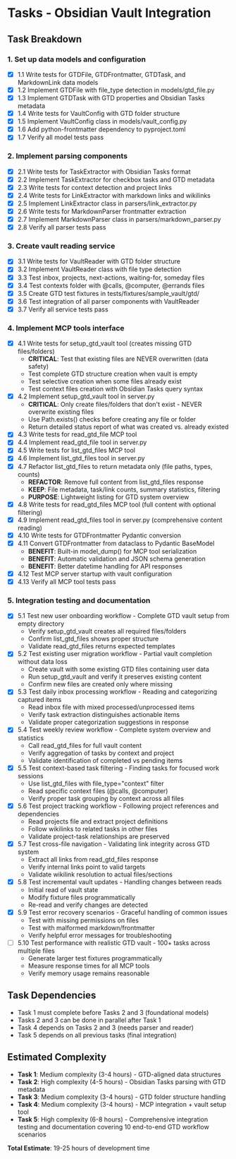 # Tasks - Obsidian Vault Integration

## Task Breakdown

### 1. Set up data models and configuration
- [x] 1.1 Write tests for GTDFile, GTDFrontmatter, GTDTask, and MarkdownLink data models
- [x] 1.2 Implement GTDFile with file_type detection in models/gtd_file.py
- [x] 1.3 Implement GTDTask with GTD properties and Obsidian Tasks metadata
- [x] 1.4 Write tests for VaultConfig with GTD folder structure
- [x] 1.5 Implement VaultConfig class in models/vault_config.py
- [x] 1.6 Add python-frontmatter dependency to pyproject.toml
- [x] 1.7 Verify all model tests pass

### 2. Implement parsing components
- [x] 2.1 Write tests for TaskExtractor with Obsidian Tasks format
- [x] 2.2 Implement TaskExtractor for checkbox tasks and GTD metadata
- [x] 2.3 Write tests for context detection and project links
- [x] 2.4 Write tests for LinkExtractor with markdown links and wikilinks
- [x] 2.5 Implement LinkExtractor class in parsers/link_extractor.py
- [x] 2.6 Write tests for MarkdownParser frontmatter extraction
- [x] 2.7 Implement MarkdownParser class in parsers/markdown_parser.py
- [x] 2.8 Verify all parser tests pass

### 3. Create vault reading service
- [x] 3.1 Write tests for VaultReader with GTD folder structure
- [x] 3.2 Implement VaultReader class with file type detection
- [x] 3.3 Test inbox, projects, next-actions, waiting-for, someday files
- [x] 3.4 Test contexts folder with @calls, @computer, @errands files
- [x] 3.5 Create GTD test fixtures in tests/fixtures/sample_vault/gtd/
- [x] 3.6 Test integration of all parser components with VaultReader
- [x] 3.7 Verify all service tests pass

### 4. Implement MCP tools interface
- [x] 4.1 Write tests for setup_gtd_vault tool (creates missing GTD files/folders)
  - **CRITICAL**: Test that existing files are NEVER overwritten (data safety)
  - Test complete GTD structure creation when vault is empty
  - Test selective creation when some files already exist
  - Test context files creation with Obsidian Tasks query syntax
- [x] 4.2 Implement setup_gtd_vault tool in server.py
  - **CRITICAL**: Only create files/folders that don't exist - NEVER overwrite existing files
  - Use Path.exists() checks before creating any file or folder
  - Return detailed status report of what was created vs. already existed
- [x] 4.3 Write tests for read_gtd_file MCP tool
- [x] 4.4 Implement read_gtd_file tool in server.py
- [x] 4.5 Write tests for list_gtd_files MCP tool
- [x] 4.6 Implement list_gtd_files tool in server.py
- [x] 4.7 Refactor list_gtd_files to return metadata only (file paths, types, counts)
  - **REFACTOR**: Remove full content from list_gtd_files response
  - **KEEP**: File metadata, task/link counts, summary statistics, filtering
  - **PURPOSE**: Lightweight listing for GTD system overview
- [x] 4.8 Write tests for read_gtd_files MCP tool (full content with optional filtering)
- [x] 4.9 Implement read_gtd_files tool in server.py (comprehensive content reading)
- [x] 4.10 Write tests for GTDFrontmatter Pydantic conversion
- [x] 4.11 Convert GTDFrontmatter from dataclass to Pydantic BaseModel
  - **BENEFIT**: Built-in model_dump() for MCP tool serialization
  - **BENEFIT**: Automatic validation and JSON schema generation
  - **BENEFIT**: Better datetime handling for API responses
- [x] 4.12 Test MCP server startup with vault configuration
- [x] 4.13 Verify all MCP tool tests pass

### 5. Integration testing and documentation
- [x] 5.1 Test new user onboarding workflow - Complete GTD vault setup from empty directory
  - Verify setup_gtd_vault creates all required files/folders
  - Confirm list_gtd_files shows proper structure
  - Validate read_gtd_files returns expected templates
- [x] 5.2 Test existing user migration workflow - Partial vault completion without data loss
  - Create vault with some existing GTD files containing user data
  - Run setup_gtd_vault and verify it preserves existing content
  - Confirm new files are created only where missing
- [x] 5.3 Test daily inbox processing workflow - Reading and categorizing captured items
  - Read inbox file with mixed processed/unprocessed items
  - Verify task extraction distinguishes actionable items
  - Validate proper categorization suggestions in response
- [x] 5.4 Test weekly review workflow - Complete system overview and statistics
  - Call read_gtd_files for full vault content
  - Verify aggregation of tasks by context and project
  - Validate identification of completed vs pending items
- [x] 5.5 Test context-based task filtering - Finding tasks for focused work sessions
  - Use list_gtd_files with file_type="context" filter
  - Read specific context files (@calls, @computer)
  - Verify proper task grouping by context across all files
- [x] 5.6 Test project tracking workflow - Following project references and dependencies
  - Read projects file and extract project definitions
  - Follow wikilinks to related tasks in other files
  - Validate project-task relationships are preserved
- [x] 5.7 Test cross-file navigation - Validating link integrity across GTD system
  - Extract all links from read_gtd_files response
  - Verify internal links point to valid targets
  - Validate wikilink resolution to actual files/sections
- [x] 5.8 Test incremental vault updates - Handling changes between reads
  - Initial read of vault state
  - Modify fixture files programmatically
  - Re-read and verify changes are detected
- [x] 5.9 Test error recovery scenarios - Graceful handling of common issues
  - Test with missing permissions on files
  - Test with malformed markdown/frontmatter
  - Verify helpful error messages for troubleshooting
- [ ] 5.10 Test performance with realistic GTD vault - 100+ tasks across multiple files
  - Generate larger test fixtures programmatically
  - Measure response times for all MCP tools
  - Verify memory usage remains reasonable

## Task Dependencies

- Task 1 must complete before Tasks 2 and 3 (foundational models)
- Tasks 2 and 3 can be done in parallel after Task 1
- Task 4 depends on Tasks 2 and 3 (needs parser and reader)
- Task 5 depends on all previous tasks (final integration)

## Estimated Complexity

- **Task 1**: Medium complexity (3-4 hours) - GTD-aligned data structures
- **Task 2**: High complexity (4-5 hours) - Obsidian Tasks parsing with GTD metadata
- **Task 3**: Medium complexity (3-4 hours) - GTD folder structure handling
- **Task 4**: Medium complexity (3-4 hours) - MCP integration + vault setup tool
- **Task 5**: High complexity (6-8 hours) - Comprehensive integration testing and documentation covering 10 end-to-end GTD workflow scenarios

**Total Estimate**: 19-25 hours of development time
